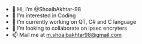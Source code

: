 - 👋 Hi, I’m @ShoaibAkhtar-98
- 👀 I’m interested in Coding
- 🌱 I’m currently working on QT, C# and C language
- 💞️ I’m looking to collaborate on ipsec encryters
- 📫 Mail me at m.shoaibakhtar98@gmail.com

<!---
ShoaibAkhtar-98/ShoaibAkhtar-98 is a ✨ special ✨ repository because its `README.md` (this file) appears on your GitHub profile.
You can click the Preview link to take a look at your changes.
--->
